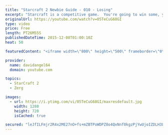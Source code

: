 ```yaml
---
title: "Starcraft 2 Newbie Guide - 010 - Losing"
excerpt: "Starcraft is a competitive game.  You're going to win some, you're going to lose some.  When you win a game, you feel good, and that's awesome.  But how do you react to losing a game?  How you react to losing in a competitive game like Starcraft 2 is an important consideration.  The biggest concept is"
originalUrl: https://youtube.com/watch?v=05TeCuG68GI
type: video
price: Free
length: PT26M55S
publishedDateTime: 2015-12-08T01:00:10Z
heat: 50

featuredContent: "<iframe width=\"800\" height=\"500\" frameborder=\"0\" src=\"https://www.youtube.com/embed/05TeCuG68GI\" allow=\"accelerometer; autoplay; encrypted-media; gyroscope; picture-in-picture\" allowfullscreen></iframe>"

provider:
  name: davidangel64
  domain: youtube.com

topics:
  - StarCraft 2
  - Zerg

images:
  - url: https://i.ytimg.com/vi/05TeCuG68GI/maxresdefault.jpg
    width: 1280
    height: 720
    isCached: true

secured: "leJfILFmjr2R4x2ME27nO+fs+mZBTPoWDPZ8o4QxNnf0kgzPjYwUjoIZDLH3Lo0Ck/qzmho2XFxH933xwJ4H834Qq4tPu0CPv/4lgtPpte7J5tW5YQBo4oF2XNYsfNQDo0tZXz22ytndrwmTsXx+FSaT3sW/4E+VpCSL8HB9cdAbkG4dX3JEycnFUH2zZcMNT/er9ciW7Aqwd8rsouQmdJHZ4r8DWuOiBgyq5hcdM/bSWSgVqtpZbojAI3Vd/Oko6LUo3RP94cNUVxY/WuE6aOYzglUKTPYhNWu/iG8EckGiX0enrxBkaW1Md+O98bx6E2NXz9x+7Ln7QOkGM4dTU8Q7/jdtnuoSghge3cju9oZ8T+HoAr5WJbUYMt48FTXodbW+sayPRofSdtsYpDCqzHdG0pYp7PJBjjsVxLf/aQc=;w1nhR+ioOmH36P2qCDcCUQ=="
---
```


